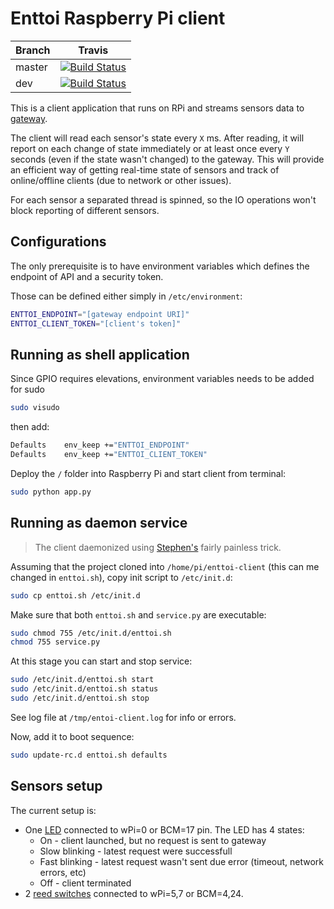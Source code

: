 # Enttoi Raspberry Pi client

|Branch|Travis|
|------|:------:|
|master|[![Build Status](https://img.shields.io/travis/Enttoi/enttoi-client/master.svg)](https://travis-ci.org/Enttoi/enttoi-client)|
|dev   |[![Build Status](https://img.shields.io/travis/Enttoi/enttoi-client/dev.svg)](https://travis-ci.org/Enttoi/enttoi-client)|

This is a client application that runs on RPi and streams sensors data to [gateway](https://github.com/Enttoi/enttoi-gateway).

The client will read each sensor's state every `X` ms. After reading, it will report on each change of state immediately or at least once every `Y` seconds (even if the state wasn't changed) to the gateway. This will provide an efficient way of getting real-time state of sensors and track of online/offline clients (due to network or other issues). 

For each sensor a separated thread is spinned, so the IO operations won't block reporting of different sensors.

## Configurations

The only prerequisite is to have environment variables which defines the endpoint of API and a security token. 

Those can be defined either simply in `/etc/environment`:
```bash
ENTTOI_ENDPOINT="[gateway endpoint URI]"
ENTTOI_CLIENT_TOKEN="[client's token]"
```

## Running as shell application

Since GPIO requires elevations, environment variables needs to be added for sudo 
```bash
sudo visudo
```
then add:
```bash
Defaults	env_keep +="ENTTOI_ENDPOINT"
Defaults	env_keep +="ENTTOI_CLIENT_TOKEN"
```

Deploy the `/` folder into Raspberry Pi and start client from terminal:
```bash
sudo python app.py
```

## Running as daemon service

>The client daemonized using [Stephen's](http://blog.scphillips.com/posts/2013/07/getting-a-python-script-to-run-in-the-background-as-a-service-on-boot/) fairly painless trick. 

Assuming that the project cloned into `/home/pi/enttoi-client` (this can me changed in `enttoi.sh`), copy init script to `/etc/init.d`:

```bash
sudo cp enttoi.sh /etc/init.d
```

Make sure that both `enttoi.sh` and `service.py` are executable:

```bash
sudo chmod 755 /etc/init.d/enttoi.sh
chmod 755 service.py
```

At this stage you can start and stop service:
```bash
sudo /etc/init.d/enttoi.sh start
sudo /etc/init.d/enttoi.sh status
sudo /etc/init.d/enttoi.sh stop
```

See log file at `/tmp/entoi-client.log` for info or errors.

Now, add it to boot sequence:
```bash
sudo update-rc.d enttoi.sh defaults
```

## Sensors setup

The current setup is:
* One [LED](http://www.aliexpress.com/item//32377761083.html) connected to wPi=0 or BCM=17 pin. The LED has 4 states:
  * On - client launched, but no request is sent to gateway
  * Slow blinking - latest request were successfull
  * Fast blinking - latest request wasn't sent due error (timeout, network errors, etc)
  * Off - client terminated
* 2 [reed switches](http://www.aliexpress.com/item//32424305003.html) connected to wPi=5,7 or BCM=4,24. 
